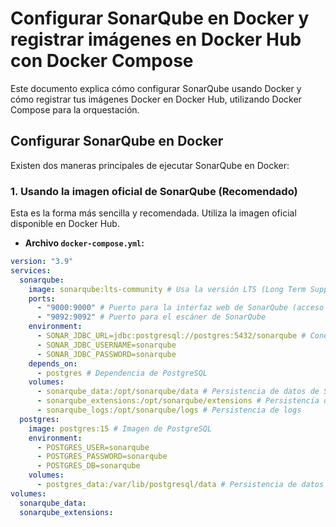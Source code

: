 # Configurar SonarQube en Docker y registrar imágenes en Docker Hub con Docker Compose

Este documento explica cómo configurar SonarQube usando Docker y cómo registrar tus imágenes Docker en Docker Hub, utilizando Docker Compose para la orquestación.

## Configurar SonarQube en Docker

Existen dos maneras principales de ejecutar SonarQube en Docker:

### 1. Usando la imagen oficial de SonarQube (Recomendado)

Esta es la forma más sencilla y recomendada. Utiliza la imagen oficial disponible en Docker Hub.

*   **Archivo `docker-compose.yml`:**

```yaml
version: "3.9"
services:
  sonarqube:
    image: sonarqube:lts-community # Usa la versión LTS (Long Term Support) para estabilidad
    ports:
      - "9000:9000" # Puerto para la interfaz web de SonarQube (acceso desde localhost:9000)
      - "9092:9092" # Puerto para el escáner de SonarQube
    environment:
      - SONAR_JDBC_URL=jdbc:postgresql://postgres:5432/sonarqube # Conexión a la base de datos
      - SONAR_JDBC_USERNAME=sonarqube
      - SONAR_JDBC_PASSWORD=sonarqube
    depends_on:
      - postgres # Dependencia de PostgreSQL
    volumes:
      - sonarqube_data:/opt/sonarqube/data # Persistencia de datos de SonarQube
      - sonarqube_extensions:/opt/sonarqube/extensions # Persistencia de extensiones
      - sonarqube_logs:/opt/sonarqube/logs # Persistencia de logs
  postgres:
    image: postgres:15 # Imagen de PostgreSQL
    environment:
      - POSTGRES_USER=sonarqube
      - POSTGRES_PASSWORD=sonarqube
      - POSTGRES_DB=sonarqube
    volumes:
      - postgres_data:/var/lib/postgresql/data # Persistencia de datos de PostgreSQL
volumes:
  sonarqube_data:
  sonarqube_extensions: